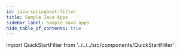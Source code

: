 ```yaml
---
id: java-springboot-filter
title: Sample Java Apps
sidebar_label: Sample Java apps
hide_table_of_contents: true
---
```


import QuickStartFilter from '../../../src/components/QuickStartFilter'

<QuickStartFilter defaultLanguage="Java" />
